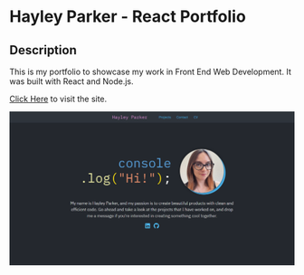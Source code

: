 # Hayley Parker - React Portfolio

## Description

This is my portfolio to showcase my work in Front End Web Development. It was built with React and Node.js.

[Click Here](https://codenamehaylz.github.io/react-portfolio/) to visit the site.

![Screenshot of Hayley Parker's portfolio site](/src/images/ReactPortfolioScreenshot.png)
